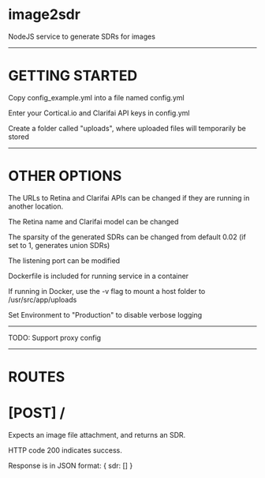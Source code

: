 # image2sdr
NodeJS service to generate SDRs for images

------------
# GETTING STARTED

Copy config_example.yml into a file named config.yml

Enter your Cortical.io and Clarifai API keys in config.yml

Create a folder called "uploads", where uploaded files will temporarily be stored

------------
# OTHER OPTIONS

The URLs to Retina and Clarifai APIs can be changed if they are running in another location.

The Retina name and Clarifai model can be changed

The sparsity of the generated SDRs can be changed from default 0.02 (if set to 1, generates union SDRs)

The listening port can be modified

Dockerfile is included for running service in a container

If running in Docker, use the -v flag to mount a host folder to /usr/src/app/uploads

Set Environment to "Production" to disable verbose logging

------------
TODO: Support proxy config

------------
# ROUTES

# [POST] /

Expects an image file attachment, and returns an SDR.

HTTP code 200 indicates success.

Response is in JSON format: { sdr: [] }

